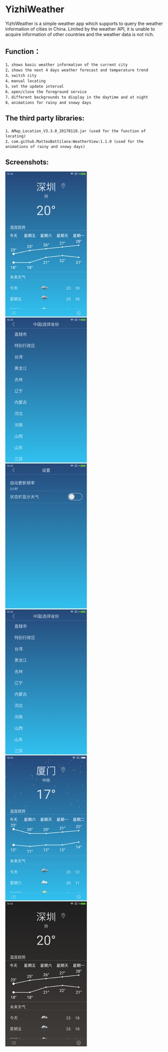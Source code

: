 # YizhiWeather


YizhiWeather is a simple weather app which supports to query the weather information of cities in China. Limited by the weather API, it is unable to acquire information of other countries and the weather data is not rich.

Function：
---
  
	1、shows basic weather information of the current city  
	2、shows the next 4 days weather forecast and temperature trend  
	3、switch city  
	4、manual locating  
	5、set the update interval  
	6、open/close the foreground service  
	7、different backgrounds to display in the daytime and at night  
	8、animations for rainy and snowy days

The third party libraries:
---
	1、AMap_Location_V3.3.0_20170118.jar (used for the function of locating)  
	2、com.github.MatteoBattilana:WeatherView:1.1.0 (used for the animations of rainy and snowy days) 

Screenshots: 
---
![image](https://github.com/Ashelyll/YizhiWeather/raw/master/screenshots/pic5.png)
![image](https://github.com/Ashelyll/YizhiWeather/raw/master/screenshots/pic4.png)
![image](https://github.com/Ashelyll/YizhiWeather/raw/master/screenshots/pic2.png)
![image](https://github.com/Ashelyll/YizhiWeather/raw/master/screenshots/pic3.png)
![image](https://github.com/Ashelyll/YizhiWeather/raw/master/screenshots/pic1.png)
![image](https://github.com/Ashelyll/YizhiWeather/raw/master/screenshots/pic6.png)






   

  


















